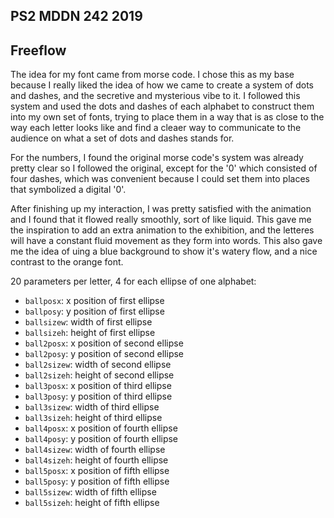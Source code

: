 ## PS2 MDDN 242 2019

## Freeflow

The idea for my font came from morse code. I chose this as my base because I really liked the idea of how we came to create a system of dots and dashes, and the secretive and mysterious vibe to it. I followed this system and used the dots and dashes of each alphabet to construct them into my own set of fonts, trying to place them in a way that is as close to the way each letter looks like and find a cleaer way to communicate to the audience on what a set of dots and dashes stands for.  

For the numbers, I found the original morse code's system was already pretty clear so I followed the original, except for the '0' which consisted of four dashes, which was convenient because I could set them into places that symbolized a digital '0'.

After finishing up my interaction, I was pretty satisfied with the animation and I found that it flowed really smoothly, sort of like liquid. This gave me the inspiration to add an extra animation to the exhibition, and the letteres will have a constant fluid movement as they form into words. This also gave me the idea of uing a blue background to show it's watery flow, and a nice contrast to the orange font. 


20 parameters per letter, 4 for each ellipse of one alphabet:

  * `ballposx`: x position of first ellipse
  * `ballposy`: y position of first ellipse
  * `ballsizew`: width of first ellipse
  * `ballsizeh`: height of first ellipse
  * `ball2posx`: x position of second ellipse
  * `ball2posy`: y position of second ellipse
  * `ball2sizew`: width of second ellipse
  * `ball2sizeh`: height of second ellipse
  * `ball3posx`: x position of third ellipse
  * `ball3posy`: y position of third ellipse
  * `ball3sizew`: width of third ellipse
  * `ball3sizeh`: height of third ellipse
  * `ball4posx`: x position of fourth ellipse
  * `ball4posy`: y position of fourth ellipse
  * `ball4sizew`: width of fourth ellipse
  * `ball4sizeh`: height of fourth ellipse
  * `ball5posx`: x position of fifth ellipse
  * `ball5posy`: y position of fifth ellipse 
  * `ball5sizew`: width of fifth ellipse
  * `ball5sizeh`: height of fifth ellipse

